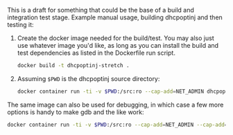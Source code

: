 This is a draft for something that could be the base of a build and integration test stage. Example manual usage, building dhcpoptinj and then testing it:

1. Create the docker image needed for the build/test. You may also just use whatever image you'd like, as long as you can install the build and test dependencies as listed in the Dockerfile run script.
   ```bash
   docker build -t dhcpoptinj-stretch . 
   ```
1. Assuming `$PWD` is the dhcpoptinj source directory:
   ```bash
   docker container run -ti -v $PWD:/src:ro --cap-add=NET_ADMIN dhcpoptinj-stretch bash -c 'mkdir /build && cd /build && cmake /src && make && make install && test-dhcpoptinj'
	```

The same image can also be used for debugging, in which case a few more options is handy to make gdb and the like work:
```bash
docker container run -ti -v $PWD:/src:ro --cap-add=NET_ADMIN --cap-add=SYS_PTRACE --security-opt seccomp=unconfined dhcpoptinj-stretch
```
